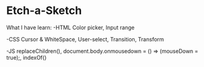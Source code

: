 # Etch-a-Sketch


What I have learn:
-HTML Color picker, Input range

-CSS Cursor & WhiteSpace, User-select, Transition, Transform

-JS replaceChildren(), document.body.onmousedown = () => (mouseDown = true);, indexOf()

